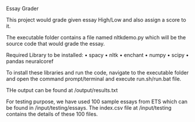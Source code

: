 Essay Grader

This project would grade given essay High/Low and also assign a score to it.

The executable folder contains a file named nltkdemo.py which will be the source code that would grade the essay.

Required Library to be installed:
• spacy
• nltk
• enchant
• numpy
• scipy
• pandas neuralcoref

To install these libraries and run the code, navigate to the executable folder and open the command prompt/terminal and execute run.sh/run.bat file.

THe output can be found at /output/results.txt

For testing purpose, we have used 100 sample essays from ETS which can be found in /input/testing/essays. The index.csv file at /input/testing contains the details of these 100 files.